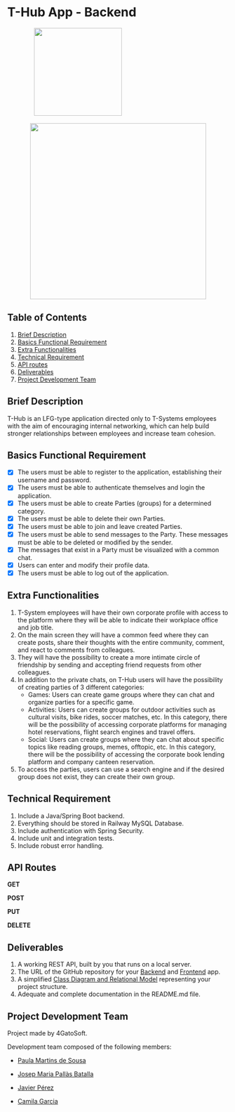 # T-Hub App - Backend 

<p align="center">
    <img src="https://user-images.githubusercontent.com/89463715/235101307-15c79695-86ae-4e2c-9740-57d165e11fae.png" width="200">&nbsp&nbsp&nbsp&nbsp&nbsp&nbsp&nbsp&nbsp&nbsp&nbsp&nbsp&nbsp&nbsp&nbsp&nbsp&nbsp&nbsp&nbsp&nbsp&nbsp&nbsp&nbsp&nbsp&nbsp&nbsp&nbsp&nbsp&nbsp&nbsp&nbsp&nbsp&nbsp&nbsp&nbsp&nbsp&nbsp&nbsp&nbsp&nbsp&nbsp&nbsp&nbsp&nbsp&nbsp&nbsp&nbsp
</p>
<p align="center">
    <img src="https://user-images.githubusercontent.com/89463715/235101324-59f79778-0a1c-4329-bfc8-7ea5e361271a.png" width="401">
</p>
    
## Table of Contents
1. [Brief Description](#brief-description)
2. [Basics Functional Requirement](#basics-functional-requirement)
3. [Extra Functionalities](#extra-functionalities)
4. [Technical Requirement](#technical-requirement)
5. [API routes](#api-routes)
6. [Deliverables](#deliverables)
7. [Project Development Team](#project-development-team)

## Brief Description

T-Hub is an LFG-type application directed only to T-Systems employees with the aim of encouraging internal networking, which can help build stronger relationships between employees and increase team cohesion. 

## Basics Functional Requirement

- [x] The users must be able to register to the application, establishing their username and password.
- [x] The users must be able to authenticate themselves and login the application.
- [x] The users must be able to create Parties (groups) for a determined category.
- [x] The users must be able to delete their own Parties.
- [x] The users must be able to join and leave created Parties.
- [x] The users must be able to send messages to the Party. These messages must be able to be deleted or modified by the sender.
- [x] The messages that exist in a Party must be visualized with a common chat.
- [x] Users can enter and modify their profile data.
- [x] The users must be able to log out of the application.

## Extra Functionalities

1. T-System employees will have their own corporate profile with access to the platform where they will be able to indicate their workplace office and job title.
2. On the main screen they will have a common feed where they can create posts, share their thoughts with the entire community, comment, and react to comments from colleagues.
3. They will have the possibility to create a more intimate circle of friendship by sending and accepting friend requests from other colleagues.
4. In addition to the private chats, on T-Hub users will have the possibility of creating parties of 3 different categories:
    - Games: Users can create game groups where they can chat and organize parties for a specific game.
    - Activities: Users can create groups for outdoor activities such as cultural visits, bike rides, soccer matches, etc. In this category, there will be the possibility of accessing corporate platforms for managing hotel reservations, flight search engines and travel offers.
    - Social: Users can create groups where they can chat about specific topics like reading groups, memes, offtopic, etc. In this category, there will be the possibility of accessing the corporate book lending platform and company canteen reservation.
5. To access the parties, users can use a search engine and if the desired group does not exist, they can create their own group.


## Technical Requirement

1. Include a Java/Spring Boot backend.
2. Everything should be stored in Railway MySQL Database.
3. Include authentication with Spring Security.
4. Include unit and integration tests.
5. Include robust error handling.

## API Routes

**GET**
        
   
    
 **POST**
    
    
        
 **PUT** 
 
    
    
 **DELETE**
    
   

## Deliverables

1. A working REST API, built by you that runs on a local server.
2. The URL of the GitHub repository for your [Backend](https://github.com/PaulaSousa2014/CJJP-THub-Back-End) and [Frontend](https://github.com/PaulaSousa2014/CJJP-THub-Front-End.git) app.
3. A simplified [Class Diagram and Relational Model](https://drive.google.com/file/d/1Qy4kVExdkdQS_5o8tQ0kqkxAjktorobw/view?usp=sharing) representing your project structure.
4. Adequate and complete documentation in the README.md file.

## Project Development Team

Project made by 4GatoSoft. 

Development team composed of the following members:

  - [Paula Martins de Sousa](https://github.com/PaulaSousa2014)


  - [Josep Maria Pallàs Batalla](https://github.com/BasementHalfStackDev)


  - [Javier Pérez](https://github.com/jvprz)


  - [Camila Garcia](https://github.com/camilagarcia36)


